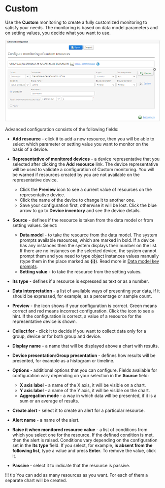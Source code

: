 # Custom

Use the **Custom** monitoring to create a fully customized monitoring to satisfy your needs. The monitoring is based on data model parameters and on setting values, you decide what you want to use.

![Monitoring - Custom](images/Custom_monitoring.png "Monitoring - Custom")

Advanced configuration consists of the following fields:

 * **Add resource** - click it to add a new resource, then you will be able to select which parameter or setting value you want to monitor on the basis of a device.
 * **Representative of monitored devices** - a device representative that you selected after clicking the **Add resource** link. The device representative will be used to validate a configuration of Custom monitoring. You will be warned if resources created by you are not available on the representative device.

   * Click the **Preview** icon to see a current value of resources on the representative device.
   * Click the name of the device to change it to another one.
   * Save your configuration first, otherwise it will be lost. Click the blue arrow to go to **Device inventory** and see the device details.

 * **Source** - defines if the resource is taken from the data model or from setting values. Select:

   * **Data model** - to take the resource from the data model. The system prompts available resources, which are marked in bold. If a device has any instances then the system displays their number on the list. If there are no instances on the selected device, the system cannot prompt them and you need to type object instances values manually (type them in the place marked as **{i}**). Read more in [Data model key prompts](#Data_model_key_prompts).
   * **Setting value** - to take the resource from the setting values.

 * **Its type** - defines if a resource is expressed as text or as a number.
 * **Data interpretation** - a list of available ways of presenting your data, if it should be expressed, for example, as a percentage or sample count.
 * **Preview** - the icon shows if your configuration is correct. Green means correct and red means incorrect configuration. Click the icon to see a hint. If the configuration is correct, a value of a resource for the representative device is shown.
 * **Collect for** - click it to decide if you want to collect data only for a group, device or for both group and device.
 * **Display name** - a name that will be displayed above a chart with results.
 * **Device presentation**/**Group presentation** - defines how results will be presented, for example as a histogram or timeline.
 * **Options** - additional options that you can configure. Fields available for configuration vary depending on your selection in the **Source** field:

   * **X axis label** - a name of the X axis, it will be visible on a chart.
   * **Y axis label** - a name of the Y axis, it will be visible on the chart.
   * **Aggregation mode** - a way in which data will be presented, if it is a sum or an average of results.

 * **Create alert** - select it to create an alert for a particular resource.
 * **Alert name** - a name of the alert.
 * **Raise it when monitored resource value** - a list of conditions from which you select one for the resource. If the defined condition is met, then the alert is raised. Conditions vary depending on the configuration set in the **Its type** field. If you select, for example, **is absent from the following list**, type a value and press **Enter**. To remove the value, click it.
 * **Passive** - select it to indicate that the resource is passive.

!!! tip
    You can add as many resources as you want. For each of them a separate chart will be created.
